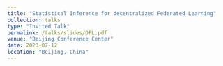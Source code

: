 ```yaml
---
title: "Statistical Inference for decentralized Federated Learning"
collection: talks
type: "Invited Talk"
permalink: /talks/slides/DFL.pdf
venue: "Beijing Conference Center"
date: 2023-07-12
location: "Beijing, China"
---
```

